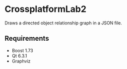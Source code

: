 # CrossplatformLab2

Draws a directed object relationship graph in a JSON file.

## Requirements

- Boost 1.73
- Qt 6.3.1
- Graphviz
